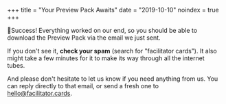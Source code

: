 +++
title = "Your Preview Pack Awaits"
date = "2019-10-10"
noindex = true
+++

🎉Success! Everything worked on our end, so you should be able to download the Preview Pack via the email we just sent. 

If you don't see it, **check your spam** (search for "facilitator cards"). It also might take a few minutes for it to make its way through all the internet tubes.

And please don't hesitate to let us know if you need anything from us. You can reply directly to that email, or send a fresh one to [hello@facilitator.cards](mailto:hello@facilitator.cards).